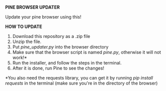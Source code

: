 **PINE BROWSER UPDATER**

Update your pine browser using this!

**HOW TO UPDATE**

1. Download this repository as a .zip file
2. Unzip the file.
3. Put *pine_updater.py* into the browser directory
4. Make sure that the browser script is named *pine.py*, otherwise it will not work!*
5. Run the installer, and follow the steps in the terminal.
6. After it is done, run Pine to see the changes!

*You also need the requests library, you can get it by running *pip install requests* in the terminal (make sure you're in the directory of the browser)
